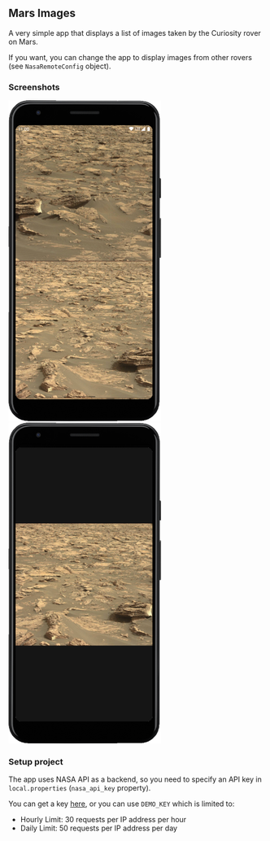 ## Mars Images

A very simple app that displays a list of images
taken by the Curiosity rover on Mars.

If you want, you can change the app to display images
from other rovers (see `NasaRemoteConfig` object).

### Screenshots

<img src="screenshots/list.png"
     alt="List of Mars images"
     width="300px">
<img src="screenshots/fullscreen.png"
     alt="Fullscreen view of a picture"
     width="300px">

### Setup project

The app uses NASA API as a backend, so you need to specify an API key in `local.properties` (`nasa_api_key` property).

You can get a key [here](https://api.nasa.gov/),
or you can use `DEMO_KEY` which is limited to:
- Hourly Limit: 30 requests per IP address per hour
- Daily Limit: 50 requests per IP address per day
